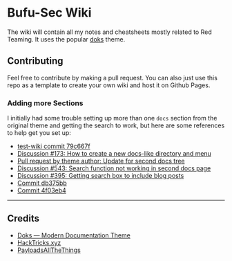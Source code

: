 # Bufu-Sec Wiki

The wiki will contain all my notes and cheatsheets mostly related to Red Teaming. It uses the popular [doks](https://github.com/h-enk/doks) theme.

## Contributing

Feel free to contribute by making a pull request. You can also just use this repo as a template to create your own wiki and host it on Github Pages.

### Adding more Sections

I initially had some trouble setting up more than one `docs` section from the original theme and getting the search to work, but here are some references to help get you set up:

- [test-wiki commit 79c667f](https://github.com/xbufu/test-wiki/commit/8d4ff9b089a618e9319de1f3e986f87acd609417)
- [Discussion #173: How to create a new docs-like directory and menu](https://github.com/h-enk/doks/discussions/173)
- [Pull request by theme author: Update for second docs tree](https://github.com/atwriter/new_doks_site/pull/1/commits/40e6eae81a8748645525afadf21b1759ce5f2c77)
- [Discussion #543: Search function not working in second docs page](https://github.com/h-enk/doks/discussions/543)
- [Discussion #395: Getting search box to include blog posts](https://github.com/h-enk/doks/discussions/395)
- [Commit db375bb](https://github.com/xbufu/wiki/commit/db375bb641f08cc7a67f12c576ac6f6884044b59)
- [Commit 4f03eb4](https://github.com/xbufu/wiki/commit/4f03eb4d821eacb609c1634e7d9c1a9875b80fbd)

---

## Credits

- [Doks — Modern Documentation Theme](https://github.com/h-enk/doks)
- [HackTricks.xyz](https://book.hacktricks.xyz/)
- [PayloadsAllTheThings](https://github.com/swisskyrepo/PayloadsAllTheThings)
